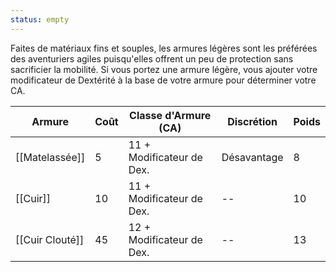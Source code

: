 ```yaml
---
status: empty
---
```

Faites de matériaux fins et souples, les armures légères sont les préférées des aventuriers agiles puisqu'elles offrent un peu de protection sans sacrificier la mobilité. Si vous portez une armure légère, vous ajouter votre modificateur de Dextérité à la base de votre armure pour déterminer votre CA.

| Armure          | Coût | Classe d'Armure (CA)      | Discrétion  | Poids |
| --------------- | ---- | ------------------------- | ----------- | ----- |
| [[Matelassée]]  | 5    | 11 + Modificateur de Dex. | Désavantage | 8     |
| [[Cuir]]        | 10   | 11 + Modificateur de Dex. | --          | 10    |
| [[Cuir Clouté]] | 45   | 12 + Modificateur de Dex. | --          | 13    |

